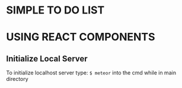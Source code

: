 # SIMPLE TO DO LIST
#  USING REACT COMPONENTS

## Initialize Local Server

To initialize localhost server type:
`$ meteor`
into the cmd while in main directory
